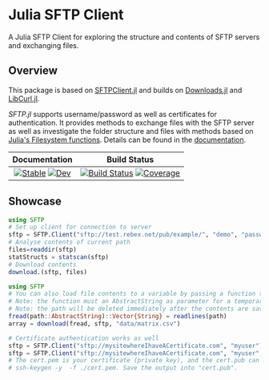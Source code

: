 # Julia SFTP Client

A Julia SFTP Client for exploring the structure and contents of SFTP servers and
exchanging files.

## Overview

This package is based on [SFTPClient.jl](https://github.com/stensmo/SFTPClient.jl.git)
and builds on [Downloads.jl](https://github.com/JuliaLang/Downloads.jl.git) and
[LibCurl.jl](https://github.com/JuliaWeb/LibCURL.jl.git).

_SFTP.jl_ supports username/password as well as certificates for authentication.
It provides methods to exchange files with the SFTP server as well as investigate the
folder structure and files with methods based on 
[Julia's Filesystem functions](https://docs.julialang.org/en/v1/base/file/).
Details can be found in the [documentation](docs-dev-url).

| **Documentation**                                                                  | **Build Status**                                                            |
|:----------------------------------------------------------------------------------:|:---------------------------------------------------------------------------:|
| [![Stable][docs-stable-img]][docs-stable-url] [![Dev][docs-dev-img]][docs-dev-url] | [![Build Status][CI-img]][CI-url] [![Coverage][codecov-img]][codecov-url] |

## Showcase

```julia
using SFTP
# Set up client for connection to server
sftp = SFTP.Client("sftp://test.rebex.net/pub/example/", "demo", "password")
# Analyse contents of current path
files=readdir(sftp)
statStructs = statscan(sftp)
# Download contents
download.(sftp, files)
```

```julia
using SFTP
# You can also load file contents to a variable by passing a function to download as first argument
# Note: the function must an AbstractString as parameter for a temporary path of the downloaded file
# Note: the path will be deleted immediately after the contents are saved to the variable
fread(path::AbstractString)::Vector{String} = readlines(path)
array = download(fread, sftp, "data/matrix.csv")

# Certificate authentication works as well
sftp = SFTP.Client("sftp://mysitewhereIhaveACertificate.com", "myuser")
sftp = SFTP.Client("sftp://mysitewhereIhaveACertificate.com", "myuser", "cert.pub", "cert.pem") # Assumes cert.pub and cert.pem is in your current path
# The cert.pem is your certificate (private key), and the cert.pub can be obtained from the private key.
# ssh-keygen -y  -f ./cert.pem. Save the output into "cert.pub". 
```

[docs-stable-img]: https://img.shields.io/badge/docs-stable-blue.svg
[docs-stable-url]: https://LIM-AeroCloud.github.io/SFTP.jl/stable/

[docs-dev-img]: https://img.shields.io/badge/docs-dev-blue.svg
[docs-dev-url]: https://LIM-AeroCloud.github.io/SFTP.jl/dev/

[CI-img]: https://github.com/LIM-AeroCloud/SFTP.jl/actions/workflows/CI.yml/badge.svg?branch=dev
[CI-url]: https://github.com/LIM-AeroCloud/SFTP.jl/actions/workflows/CI.yml?query=branch%3Adev

[codecov-img]: https://codecov.io/gh/LIM-AeroCloud/SFTP.jl/graph/badge.svg?token=kYZK3bRvCZ
[codecov-url]: https://codecov.io/gh/LIM-AeroCloud/SFTP.jl
